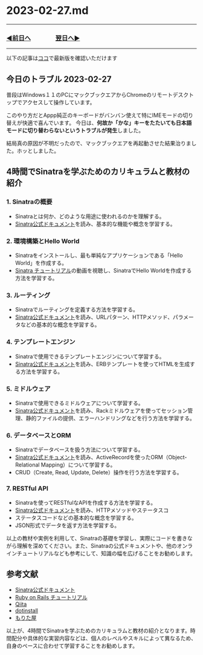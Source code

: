 # 2023-02-27.md

---

### [◀️前日へ](https://github.com/yuasys/chatty-journal/blob/main/2023/02/2023-02-26.md)&emsp;&emsp;&emsp;&emsp;[翌日へ▶️](https://github.com/yuasys/chatty-journal/blob/main/2023/02/2023-02-28.md)

---

以下の記事は[ココ](https://hackmd.io/@yuasys/S1SWudtAo)で最新版を確認いただけます

## 今日のトラブル 2023-02-27

普段はWindows１１のPCにマックブックエアからChromeのリモートデスクトップでアクセスして操作しています。

このやり方だとAppp純正のキーボードがバンバン使えて特にIMEモードの切り替えが快適で喜んでいます。
今日は、**何故か「かな」キーをたたいても日本語モードに切り替わらないというトラブルが発生**しました。

結局真の原因が不明だったので、マックブックエアを再起動させた結果治りました。ホッとしました。

## 4時間でSinatraを学ぶためのカリキュラムと教材の紹介

### 1. Sinatraの概要

- Sinatraとは何か、どのような用途に使われるのかを理解する。
- [Sinatra公式ドキュメント](http://sinatrarb.com/intro.html)を読み、基本的な機能や概念を学習する。

### 2. 環境構築とHello World

- Sinatraをインストールし、最も単純なアプリケーションである「Hello World」を作成する。
- [Sinatra チュートリアル](https://youtube.com/playlist?list=PLSYPVABG6jn1DIBkSfsTthyjsyYAPYeBh)の動画を視聴し、SinatraでHello Worldを作成する方法を学習する。

### 3. ルーティング

- Sinatraでルーティングを定義する方法を学習する。
- [Sinatra公式ドキュメント](http://sinatrarb.com/intro.html#Routes)を読み、URLパターン、HTTPメソッド、パラメータなどの基本的な概念を学習する。

### 4. テンプレートエンジン

- Sinatraで使用できるテンプレートエンジンについて学習する。
- [Sinatra公式ドキュメント](http://sinatrarb.com/intro.html#Templates)を読み、ERBテンプレートを使ってHTMLを生成する方法を学習する。

### 5. ミドルウェア

- Sinatraで使用できるミドルウェアについて学習する。
- [Sinatra公式ドキュメント](http://sinatrarb.com/intro.html#Middleware)を読み、Rackミドルウェアを使ってセッション管理、静的ファイルの提供、エラーハンドリングなどを行う方法を学習する。

### 6. データベースとORM

- Sinatraでデータベースを扱う方法について学習する。
- [Sinatra公式ドキュメント](http://sinatrarb.com/intro.html#Using%20a%20Database)を読み、ActiveRecordを使ったORM（Object-Relational Mapping）について学習する。
- CRUD（Create, Read, Update, Delete）操作を行う方法を学習する。

### 7. RESTful API

- Sinatraを使ってRESTfulなAPIを作成する方法を学習する。
- [Sinatra公式ドキュメント](http://sinatrarb.com/intro.html#Creating%20RESTful%20APIs)を読み、HTTPメソッドやステータスコ
- ステータスコードなどの基本的な概念を学習する。
- JSON形式でデータを返す方法を学習する。

以上の教材や実例を利用して、Sinatraの基礎を学習し、実際にコードを書きながら理解を深めてください。また、Sinatraの公式ドキュメントや、他のオンラインチュートリアルなども参考にして、知識の幅を広げることをお勧めします。

## 参考文献

- [Sinatra公式ドキュメント](http://sinatrarb.com/intro.html)
- [Ruby on Rails チュートリアル](https://www.youtube.com/watch?v=Xm5M0y7V5jQ)
- [Qiita](https://qiita.com/)
- [dotinstall](https://dotinstall.com/)
- [もりた屋](https://www.youtube.com/channel/UC4z6yJjSf-wSjFoRBTtoS2w)

以上が、4時間でSinatraを学ぶためのカリキュラムと教材の紹介となります。時間配分や具体的な実習内容などは、個人のレベルやスキルによって異なるため、自身のペースに合わせて学習することをお勧めします。
